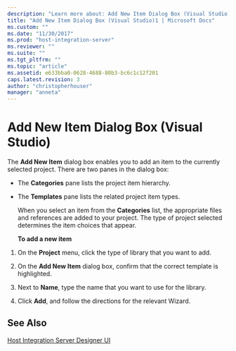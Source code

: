 ```yaml
---
description: "Learn more about: Add New Item Dialog Box (Visual Studio)"
title: "Add New Item Dialog Box (Visual Studio)1 | Microsoft Docs"
ms.custom: ""
ms.date: "11/30/2017"
ms.prod: "host-integration-server"
ms.reviewer: ""
ms.suite: ""
ms.tgt_pltfrm: ""
ms.topic: "article"
ms.assetid: e633bba0-0628-4688-80b3-bc6c1c12f201
caps.latest.revision: 3
author: "christopherhouser"
manager: "anneta"
---
```

# Add New Item Dialog Box (Visual Studio)
The **Add New Item** dialog box enables you to add an item to the currently selected project. There are two panes in the dialog box:  
  
- The **Categories** pane lists the project item hierarchy.  
  
- The **Templates** pane lists the related project item types.  
  
  When you select an item from the **Categories** list, the appropriate files and references are added to your project. The type of project selected determines the item choices that appear.  
  
  **To add a new item**  
  
1.  On the **Project** menu, click the type of library that you want to add.  
  
2.  On the **Add New Item** dialog box, confirm that the correct template is highlighted.  
  
3.  Next to **Name**, type the name that you want to use for the library.  
  
4.  Click **Add**, and follow the directions for the relevant Wizard.  
  
## See Also  
 [Host Integration Server Designer UI](../core/host-integration-server-designer-ui1.md)
